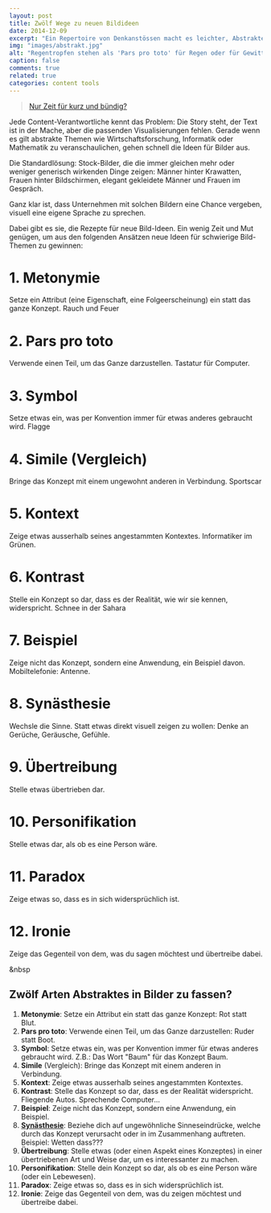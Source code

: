 ```yaml
---
layout: post
title: Zwölf Wege zu neuen Bildideen
date: 2014-12-09
excerpt: "Ein Repertoire von Denkanstössen macht es leichter, Abstraktes neu zu denken und konkret in Bildern darzustellen."
img: "images/abstrakt.jpg"
alt: "Regentropfen stehen als 'Pars	pro toto' für Regen oder für Gewitter."
caption: false
comments: true
related: true
categories: content tools
---
```



> [Nur Zeit für kurz und bündig?](#short)

Jede Content-Verantwortliche kennt das Problem: Die Story steht,  der Text ist in der Mache, aber die passenden Visualisierungen fehlen. Gerade wenn es gilt abstrakte Themen wie Wirtschaftsforschung, Informatik oder Mathematik zu veranschaulichen, gehen schnell die Ideen für Bilder aus.

Die Standardlösung: Stock-Bilder, die die immer gleichen mehr oder weniger generisch wirkenden Dinge zeigen: Männer hinter Krawatten, Frauen hinter Bildschirmen, elegant gekleidete Männer und Frauen im Gespräch.

Ganz klar ist, dass Unternehmen mit solchen Bildern eine Chance vergeben, visuell eine eigene Sprache zu sprechen. 

Dabei gibt es sie, die Rezepte für neue Bild-Ideen. Ein wenig Zeit und Mut genügen, um aus den folgenden Ansätzen neue Ideen für schwierige Bild-Themen zu gewinnen:

# 1. Metonymie
Setze ein Attribut (eine Eigenschaft, eine Folgeerscheinung) ein statt das ganze Konzept.
Rauch und Feuer

# 2. Pars pro toto
Verwende einen Teil, um das Ganze darzustellen.
Tastatur für Computer.

# 3. Symbol
Setze etwas ein, was per Konvention immer für etwas anderes gebraucht wird. 
Flagge

# 4. Simile (Vergleich)
Bringe das Konzept mit einem ungewohnt anderen in Verbindung. 
Sportscar

# 5. Kontext
Zeige etwas ausserhalb seines angestammten Kontextes.
Informatiker im Grünen.

# 6. Kontrast
Stelle ein Konzept so dar, dass es der Realität, wie wir sie kennen, widerspricht.
Schnee in der Sahara

# 7. Beispiel
Zeige nicht das Konzept, sondern eine Anwendung, ein Beispiel davon.
Mobiltelefonie: Antenne.

# 8. Synästhesie
Wechsle die Sinne. Statt etwas direkt visuell zeigen zu wollen: Denke an Gerüche, Geräusche, Gefühle.

# 9. Übertreibung
Stelle etwas übertrieben dar.

# 10. Personifikation
Stelle etwas dar, als ob es eine Person wäre.

# 11. Paradox
Zeige etwas so, dass es in sich widersprüchlich ist.

# 12. Ironie
Zeige das Gegenteil von dem, was du sagen möchtest und übertreibe dabei.



<a name="short" class="anchor">&nbsp</a>
<h2>Zwölf Arten Abstraktes in Bilder zu fassen?</h2>

1. **Metonymie**: Setze ein Attribut ein statt das ganze Konzept: Rot statt Blut.
2. **Pars pro toto**: Verwende einen Teil, um das Ganze darzustellen: Ruder statt Boot.
3. **Symbol**: Setze etwas ein, was per Konvention immer für etwas anderes gebraucht wird. Z.B.: Das Wort "Baum" für das Konzept Baum.
4. **Simile** (Vergleich): Bringe das Konzept mit einem anderen in Verbindung.
6. **Kontext**: Zeige etwas ausserhalb seines angestammten Kontextes. 
7. **Kontrast**: Stelle das Konzept so dar, dass es der Realität widerspricht. Fliegende Autos. Sprechende Computer...
8. **Beispiel**: Zeige nicht das Konzept, sondern eine Anwendung, ein Beispiel.
9. **[Synästhesie](ADDLINK)**: Beziehe dich auf ungewöhnliche Sinneseindrücke, welche durch das Konzept verursacht oder in im Zusammenhang auftreten. Beispiel: Wetten dass???
10. **Übertreibung**: Stelle etwas (oder einen Aspekt eines Konzeptes) in einer übertriebenen Art und Weise dar, um es interessanter zu machen. 
12. **Personifikation**: Stelle dein Konzept so dar, als ob es eine Person wäre (oder ein Lebewesen).
13. **Paradox**: Zeige etwas so, dass es in sich widersprüchlich ist.
14. **Ironie**: Zeige das Gegenteil von dem, was du zeigen möchtest und übertreibe dabei.